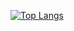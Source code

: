 [![Top Langs](https://github-readme-stats.vercel.app/api/top-langs/?username=2-chanhee&exclude_repo=2-chanhee/algorithm,2-chanhee/language-framework)](https://github.com/anuraghazra/github-readme-stats)
